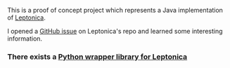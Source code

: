 This is a proof of concept project which represents a Java implementation of 
[Leptonica](https://github.com/DanBloomberg/leptonica).

I opened a [GitHub issue](https://github.com/DanBloomberg/leptonica/issues/644) on Leptonica's repo
and learned some interesting information.

### There exists a [Python wrapper library for Leptonica](https://pypi.org/project/pyleptonica/)